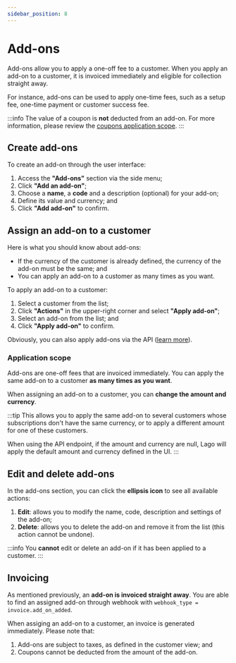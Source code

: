 ```yaml
---
sidebar_position: 8
---
```


# Add-ons
Add-ons allow you to apply a one-off fee to a customer. When you apply an add-on to a customer, it is invoiced immediately and eligible for collection straight away.

For instance, add-ons can be used to apply one-time fees, such as a setup fee, one-time payment or customer success fee.

:::info
The value of a coupon is **not** deducted from an add-on. For more information, please review the [coupons application scope](coupons#application-scope).
:::

## Create add-ons
To create an add-on through the user interface:
1. Access the **"Add-ons"** section via the side menu;
2. Click **"Add an add-on"**;
3. Choose a **name**, a **code** and a description (optional) for your add-on;
4. Define its value and currency; and
5. Click **"Add add-on"** to confirm.

## Assign an add-on to a customer
Here is what you should know about add-ons:
- If the currency of the customer is already defined, the currency of the add-on must be the same; and
- You can apply an add-on to a customer as many times as you want.

To apply an add-on to a customer:
1. Select a customer from the list;
2. Click **"Actions"** in the upper-right corner and select **"Apply add-on"**;
3. Select an add-on from the list; and
4. Click **"Apply add-on"** to confirm.

Obviously, you can also apply add-ons via the API ([learn more](../api/add_ons/apply-add-on)).

### Application scope
Add-ons are one-off fees that are invoiced immediately. You can apply the same add-on to a customer **as many times as you want**.

When assigning an add-on to a customer, you can **change the amount and currency**.

:::tip
This allows you to apply the same add-on to several customers whose subscriptions don't have the same currency, or to apply a different amount for one of these customers.

When using the API endpoint, if the amount and currency are null, Lago will apply the default amount and currency defined in the UI.
:::


## Edit and delete add-ons
In the add-ons section, you can click the **ellipsis icon** to see all available actions:
1. **Edit**: allows you to modify the name, code, description and settings of the add-on;
2. **Delete**: allows you to delete the add-on and remove it from the list (this action cannot be undone).

:::info
You **cannot** edit or delete an add-on if it has been applied to a customer.
:::

## Invoicing
As mentioned previously, an **add-on is invoiced straight away**. You are able to find an assigned add-on through webhook with `webhook_type = invoice.add_on_added`.

When assiging an add-on to a customer, an invoice is generated immediately. Please note that:
1. Add-ons are subject to taxes, as defined in the customer view; and
2. Coupons cannot be deducted from the amount of the add-on.
